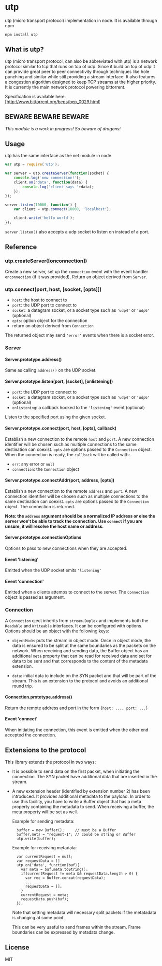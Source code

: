 # utp

utp (micro transport protocol) implementation in node.
It is available through npm

	npm install utp

## What is utp?

utp (micro transport protocol, can also be abbreviated with µtp) is a network
protocol similar to tcp that runs on top of udp. Since it build on top of udp
it can provide great peer to peer connectivity through techniques like hole
punching and similar while still providing a stream interface. It also features
a congestion algorithm designed to keep TCP streams at the higher priority.
It is currently the main network protocol powering bittorrent.

Specification is available here: [http://www.bittorrent.org/beps/bep_0029.html]

## BEWARE BEWARE BEWARE

*This module is a work in progress! So beware of dragons!*

## Usage

utp has the same interface as the net module in node.

``` js
var utp = require('utp');

var server = utp.createServer(function(socket) {
	console.log('new connection!');
	client.on('data', function(data) {
		console.log('client says '+data);
	});
});

server.listen(10000, function() {
	var client = utp.connect(10000, 'localhost');

	client.write('hello world');
});
```

`server.listen()` also accepts a udp socket to listen on instead of a port.


## Reference

### utp.createServer([onconnection])

Create a new server, set up the `connection` event with the event handler
`onconnection` (if it was provided). Return an object derived from `Server`.

### utp.connect(port, host, [socket, [opts]])

* `host`: the host to connect to
* `port`: the UDP port to connect to
* `socket`: a datagram socket, or a socket type such as `'udp4'` or `'udp6'` (optional)
* `opts`: option object for the connection
* return an object derived from `Connection`

The returned object may send `'error'` events when there is a socket error.

### Server

#### Server.prototype.address()

Same as calling `address()` on the UDP socket.

#### Server.prototype.listen(port, [socket], [onlistening])

* `port`: the UDP port to connect to
* `socket`: a datagram socket, or a socket type such as `'udp4'` or `'udp6'` (optional)
* `onlistening`: a callback hooked to the `'listening'` event (optional)

Listen to the specified port using the given socket.

#### Server.prototype.connect(port, host, [opts], callback)

Establish a new connection to the remote `host` and `port`. A new connection
identifier will be chosen such as multiple connections to the same destination
can coexist. `opts` are options passed to the `Connection` object. When the
connection is ready, the `callback` will be called with:

* `err`: any error or `null`
* `connection`: the `Connection` object

#### Server.prototype.connectAddr(port, address, [opts])

Establish a new connection to the remote `address` and `port`. A new connection
identifier will be chosen such as multiple connections to the same destination
can coexist. `opts` are options passed to the `Connection` object. The
connection is returned.

**Note: the `address` argument should be a normalized IP address or else the
server won't be able to track the connection. Use `connect` if you are unsure,
it will resolve the host name or address.**

#### Server.prototype.connectionOptions

Options to pass to new connections when they are accepted.

#### Event 'listening'

Emitted when the UDP socket emits `'listening'`

#### Event 'connection'

Emitted when a clients attemps to connect to the server. The `Connection` object
is passed as argument.

### Connection

A `Connection` oject inherits from `stream.Duplex` and implements both the
`Readable` and `Writeable` interfaces. It can be configured with options.
Options should be an object with the following keys:

* `objectMode`: puts the stream in object mode. Once in object mode, the data is
  ensured to be split at the same boundaries as the packets on the network. When
  receiving and sending data, the Buffer object has an additional `meta`
  property that can be read for received data and set for data to be sent and
  that corresponds to the content of the metadata extension.

* `data`: initial data to include on the SYN packet and that will be part of the
  stream. This is an extension to the protocol and avoids an additional round
  trip.

#### Connection.prototype.address()

Return the remote address and port in the form `{host: ..., port: ...}`

#### Event 'connect'

When initiating the connection, this event is emitted when the other end
accepted the connection.


## Extensions to the protocol

This library extends the protocol in two ways:

* It is possible to send data on the first packet, when initiating the
  connection. The SYN packet have additional data that are inserted in the
  stream.

* A new extension header (identified by extension number 2) has been
  introduced. It provides additional metadata to the payload. In order to use
  this facility, you have to write a Buffer object that has a meta property
  containing the metadata to send. When receiving a buffer, the meta property
  will be set as well.
  
  Example for sending metadata:
  
        buffer = new Buffer();     // must be a Buffer
        buffer.meta = "request-1"; // could be string or Buffer
        utp.write(buffer);

  Example for receiving metadata:
  
        var currentRequest = null;
        var requestData = []
        utp.on('data', function(buf){
          var meta = buf.meta.toString();
          if(currentRequest != meta && requestData.length > 0) {
            var req = Buffer.concat(requestData);
            ...
            requestData = [];
          }
          currentRequest = meta;
          requestData.push(buf);
        });

  Note that setting metadata will necessary split packets if the metatadata is
  changing at some point.
  
  This can be very useful to send frames within the stream. Frame boundaries can
  be expressed by metadata change.


## License

MIT
